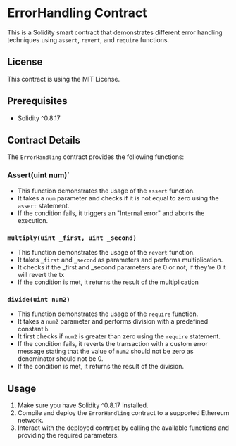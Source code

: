 # ErrorHandling Contract

This is a Solidity smart contract that demonstrates different error handling techniques using `assert`, `revert`, and `require` functions.

## License

This contract is using the MIT License.

## Prerequisites

- Solidity ^0.8.17

## Contract Details

The `ErrorHandling` contract provides the following functions:

### Assert(uint num)`

- This function demonstrates the usage of the `assert` function.
- It takes a `num` parameter and checks if it is not equal to zero using the `assert` statement.
- If the condition fails, it triggers an "Internal error" and aborts the execution.

### `multiply(uint _first, uint _second)`

- This function demonstrates the usage of the `revert` function.
- It takes `_first` and `_second` as parameters and performs multiplication.
- It checks if the _first and _second parameters are 0 or not, if they're 0 it will revert the tx 
- If the condition is met, it returns the result of the multiplication

### `divide(uint num2)`

- This function demonstrates the usage of the `require` function.
- It takes a `num2` parameter and performs division with a predefined constant `b`.
- It first checks if `num2` is greater than zero using the `require` statement.
- If the condition fails, it reverts the transaction with a custom error message stating that the value of `num2` should not be zero as denominator should not be 0.
- If the condition is met, it returns the result of the division.

## Usage

1. Make sure you have Solidity ^0.8.17 installed.
2. Compile and deploy the `ErrorHandling` contract to a supported Ethereum network.
3. Interact with the deployed contract by calling the available functions and providing the required parameters.
